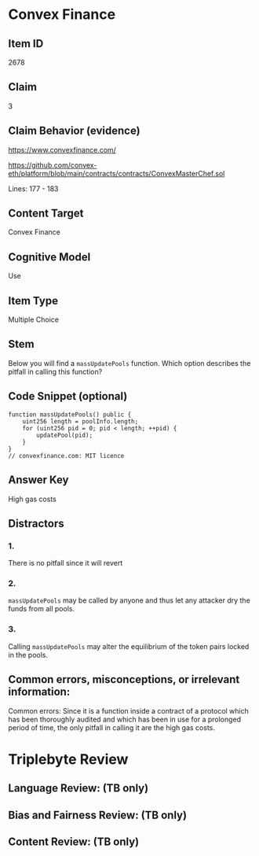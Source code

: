 # Convex Finance

## Item ID
2678

## Claim
3

## Claim Behavior (evidence)
https://www.convexfinance.com/

https://github.com/convex-eth/platform/blob/main/contracts/contracts/ConvexMasterChef.sol

Lines: 177 - 183

## Content Target
Convex Finance

## Cognitive Model
Use

## Item Type
Multiple Choice

## Stem
Below you will find a `massUpdatePools` function. Which option describes the pitfall in calling this function?

## Code Snippet (optional)
```solidity
function massUpdatePools() public {
    uint256 length = poolInfo.length;
    for (uint256 pid = 0; pid < length; ++pid) {
        updatePool(pid);
    }
}
// convexfinance.com: MIT licence
```

## Answer Key
High gas costs

## Distractors
### 1.
There is no pitfall since it will revert

### 2.
`massUpdatePools` may be called by anyone and thus let any attacker dry the funds from all pools.

### 3.
Calling `massUpdatePools` may alter the equilibrium of the token pairs locked in the pools.

## Common errors, misconceptions, or irrelevant information:
Common errors:
Since it is a function inside a contract of a protocol which has been thoroughly audited and which has been in use for a prolonged period of time, the only pitfall in calling it are the high gas costs.

# Triplebyte Review

## Language Review: (TB only)

## Bias and Fairness Review: (TB only)

## Content Review: (TB only)
